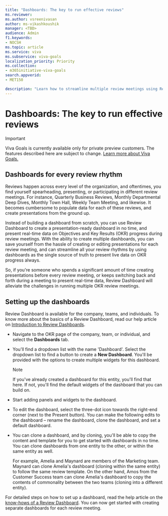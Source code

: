 ```yaml
---
title: "Dashboards: The key to run effective reviews"
ms.reviewer: 
ms.author: vsreenivasan
author: ms-vikashkoushik
manager: <TBD>
audience: Admin
f1.keywords:
- NOCSH
ms.topic: article
ms.service: viva
ms.subservice: viva-goals
localization_priority: Priority
ms.collection:  
- m365initiative-viva-goals
search.appverid:
- MET150

description: "Learn how to streamline multiple review meetings using Review Dashboard."
---
```


# Dashboards: The key to run effective reviews

> [!IMPORTANT]
> Viva Goals is currently available only for private preview customers. The features described here are subject to change. [Learn more about Viva Goals.](https://go.microsoft.com/fwlink/?linkid=2189933)

## Dashboards for every review rhythm

Reviews happen across every level of the organization, and oftentimes, you find yourself spearheading, presenting, or participating in different review meetings. For instance, Quarterly Business Reviews, Monthly Departmental Deep Dives, Monthly Town Hall, Weekly Team Meeting, and likewise. It becomes cumbersome to populate data for each of these reviews, and create presentations from the ground up.

Instead of building a dashboard from scratch, you can use Review Dashboard to create a presentation-ready dashboard in no time, and present real-time data on Objectives and Key Results (OKR) progress during review meetings. With the ability to create multiple dashboards, you can save yourself from the hassle of creating or editing presentations for each review meeting, and can streamline all your review rhythms by using dashboards as the single source of truth to present live data on OKR progress always.

So, if you're someone who spends a significant amount of time creating presentations before every review meeting, or keeps switching back and forth during a meeting to present real-time data, Review Dashboard will alleviate the challenges in running multiple OKR review meetings.

## Setting up the dashboards

Review Dashboard is available for the company, teams, and individuals. To know more about the basics of a Review Dashboard, read our help article on [Introduction to Review Dashboards](https://help.ally.io/en/articles/4362674-introduction-to-review-dashboard).

- Navigate to the OKR page of the company, team, or individual, and select the **Dashboards** tab.

- You'll find a dropdown list with the name 'Dashboard'. Select the dropdown list to find a button to create a **New Dashboard**. You'll be provided with the options to create multiple widgets for this dashboard.  

    > [!NOTE]
    > If you've already created a dashboard for this entity, you'll find that here. If not, you'll find the default widgets of the dashboard that you can build on.

- Start adding panels and widgets to the dashboard.

- To edit the dashboard, select the three-dot icon towards the right-end corner (next to the Present button). You can make the following edits to the dashboard – rename the dashboard, clone the dashboard, and set a default dashboard.

- You can clone a dashboard, and by cloning, you'll be able to copy the content and template for you to get started with dashboards in no time. You can clone dashboards from one entity to the other, or within the same entity as well.  

    For example, Amelia and Maynard are members of the Marketing team. Maynard can clone Amelia's dashboard (cloning within the same entity) to follow the same review template. On the other hand, Amos from the Customer Success team can clone Amelia's dashboard to copy the contents of commonality between the two teams (cloning into a different entity).


For detailed steps on how to set up a dashboard, read the help article on the [know-hows of a Review Dashboard](https://help.ally.io/en/articles/4362767-know-hows-of-review-dashboard). You can now get started with creating separate dashboards for each review meeting.
